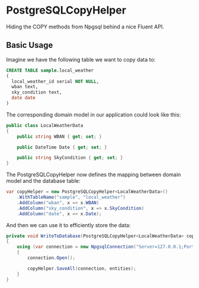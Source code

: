# PostgreSQLCopyHelper #

Hiding the COPY methods from Npgsql behind a nice Fluent API.

## Basic Usage ##

Imagine we have the following table we want to copy data to:

```sql
CREATE TABLE sample.local_weather
(
  local_weather_id serial NOT NULL,
  wban text,
  sky_condition text,
  date date  
)
```

The corresponding domain model in our application could look like this:

```csharp
public class LocalWeatherData
{
    public string WBAN { get; set; }

    public DateTime Date { get; set; }

    public string SkyCondition { get; set; }
}
```

The PostgreSQLCopyHelper now defines the mapping between domain model and the database table:

```csharp
var copyHelper = new PostgreSQLCopyHelper<LocalWeatherData>()
    .WithTableName("sample", "local_weather")
    .AddColumn("wban", x => x.WBAN)
    .AddColumn("sky_condition", x => x.SkyCondition)
    .AddColumn("date", x => x.Date);
```

And then we can use it to efficiently store the data:

```csharp
private void WriteToDatabase(PostgreSQLCopyHelper<LocalWeatherData> copyHelper, IEnumerable<LocalWeatherData> entities)
{
    using (var connection = new NpgsqlConnection("Server=127.0.0.1;Port=5432;Database=sampledb;User Id=philipp;Password=test_pwd;"))
    {
        connection.Open();

        copyHelper.SaveAll(connection, entities);
    }
}
```

